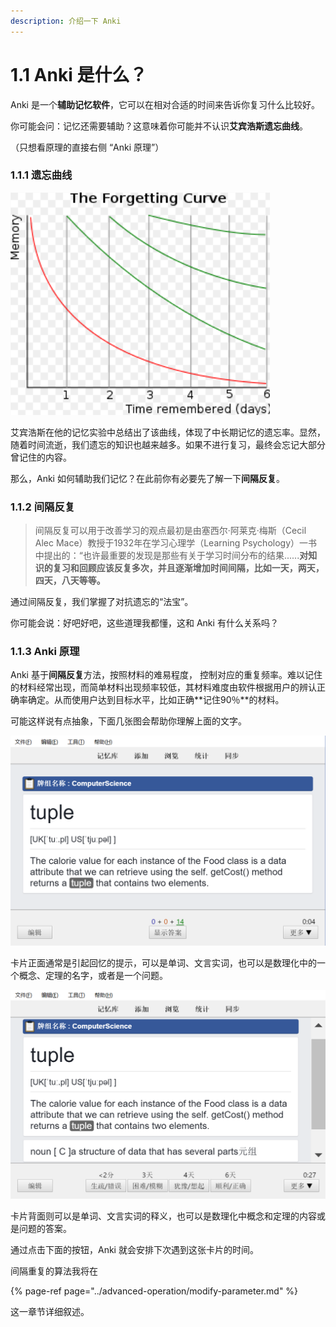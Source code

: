 ```yaml
---
description: 介绍一下 Anki
---
```


# 1.1 Anki 是什么？

 Anki 是一个**辅助记忆软件**，它可以在相对合适的时间来告诉你复习什么比较好。

你可能会问：记忆还需要辅助？这意味着你可能并不认识**艾宾浩斯遗忘曲线**。

（只想看原理的直接右侧 “Anki 原理”）

### 1.1.1 遗忘曲线

![&#x827E;&#x5BBE;&#x6D69;&#x65AF;&#x9057;&#x5FD8;&#x66F2;&#x7EBF;](../.gitbook/assets/tim-jie-tu-20180912095336.png)

艾宾浩斯在他的记忆实验中总结出了该曲线，体现了中长期记忆的遗忘率。显然，随着时间流逝，我们遗忘的知识也越来越多。如果不进行复习，最终会忘记大部分曾记住的内容。 

那么，Anki 如何辅助我们记忆？在此前你有必要先了解一下**间隔反复**。

### 1.1.2 间隔反复

> 间隔反复可以用于改善学习的观点最初是由塞西尔·阿莱克·梅斯（Cecil Alec Mace）教授于1932年在学习心理学（Learning Psychology）一书中提出的：“也许最重要的发现是那些有关于学习时间分布的结果......**对知识的复习和回顾应该反复多次，并且逐渐增加时间间隔，比如一天，两天，四天，八天等等。**

通过间隔反复，我们掌握了对抗遗忘的“法宝”。

你可能会说：好吧好吧，这些道理我都懂，这和 Anki 有什么关系吗？

### 1.1.3 Anki 原理

Anki  基于**间隔反复**方法，按照材料的难易程度， 控制对应的重复频率。难以记住的材料经常出现，而简单材料出现频率较低，其材料难度由软件根据用户的辨认正确率确定。从而使用户达到目标水平，比如正确**记住90％**的材料。

可能这样说有点抽象，下面几张图会帮助你理解上面的文字。

![](../.gitbook/assets/tim-jie-tu-20180912103002.png)

卡片正面通常是引起回忆的提示，可以是单词、文言实词，也可以是数理化中的一个概念、定理的名字，或者是一个问题。

![](../.gitbook/assets/tim-jie-tu-20180912103021.png)

卡片背面则可以是单词、文言实词的释义，也可以是数理化中概念和定理的内容或是问题的答案。

通过点击下面的按钮，Anki 就会安排下次遇到这张卡片的时间。

间隔重复的算法我将在

{% page-ref page="../advanced-operation/modify-parameter.md" %}

这一章节详细叙述。


